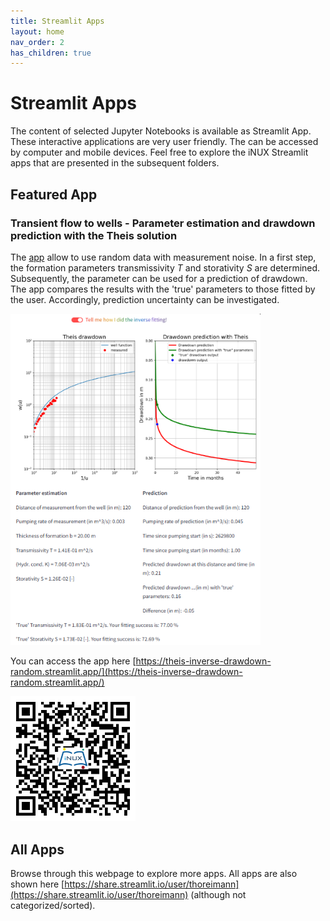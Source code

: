 ```yaml
---
title: Streamlit Apps
layout: home
nav_order: 2
has_children: true
---
```


# Streamlit Apps

The content of selected Jupyter Notebooks is available as Streamlit App. These interactive applications are very user friendly. The can be accessed by computer and mobile devices. Feel free to explore the iNUX Streamlit apps that are presented in the subsequent folders.

## Featured App
### Transient flow to wells - Parameter estimation and drawdown prediction with the Theis solution

The [app](https://theis-inverse-drawdown-random.streamlit.app/) allow to use random data with measurement noise. In a first step, the formation parameters transmissivity _T_ and storativity _S_ are determined. Subsequently, the parameter can be used for a prediction of drawdown. The app compares the results with the 'true' parameters to those fitted by the user. Accordingly, prediction uncertainty can be investigated. 

<img src="./assets/images/st/05/theis_invers_drawdown_random.png" alt="Screenshot of the app" width="400"/>

You can access the app here [https://theis-inverse-drawdown-random.streamlit.app/](https://theis-inverse-drawdown-random.streamlit.app/)

<img src="./assets/images/st/05/theis_invers_drawdown_random_QR.png" alt="QR code to access the app" width="200"/>

## All Apps 
Browse through this webpage to explore more apps. All apps are also shown here [https://share.streamlit.io/user/thoreimann](https://share.streamlit.io/user/thoreimann) (although not categorized/sorted).
